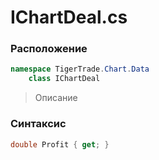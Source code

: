 
# IChartDeal.cs
### Расположение
```csharp
namespace TigerTrade.Chart.Data  
    class IChartDeal
```

> Описание

### Синтаксис
```csharp
double Profit { get; }
```
